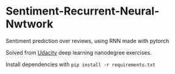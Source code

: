# Sentiment-Recurrent-Neural-Nwtwork
Sentiment prediction over reviews, using RNN made with pytorch

Solved from  [Udacity](https://github.com/udacity/deep-learning-v2-pytorch/tree/master/sentiment-rnn) deep learning nanodegree exercises.

Install dependencies with `pip install -r requirements.txt`


